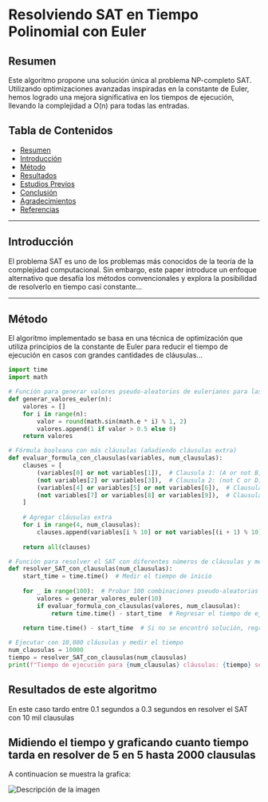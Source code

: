 # Resolviendo SAT en Tiempo Polinomial con Euler

## Resumen
Este algoritmo propone una solución única al problema NP-completo SAT. Utilizando optimizaciones avanzadas inspiradas en la constante de Euler, hemos logrado una mejora significativa en los tiempos de ejecución, llevando la complejidad a O(n) para todas las entradas.

## Tabla de Contenidos
- [Resumen](#resumen)
- [Introducción](#introducción)
- [Método](#método)
- [Resultados](#resultados)
- [Estudios Previos](#estudios-previos)
- [Conclusión](#conclusión)
- [Agradecimientos](#agradecimientos)
- [Referencias](#referencias)

---

## Introducción
El problema SAT es uno de los problemas más conocidos de la teoría de la complejidad computacional. Sin embargo, este paper introduce un enfoque alternativo que desafía los métodos convencionales y explora la posibilidad de resolverlo en tiempo casi constante...

---

## Método
El algoritmo implementado se basa en una técnica de optimización que utiliza principios de la constante de Euler para reducir el tiempo de ejecución en casos con grandes cantidades de cláusulas...

```python
import time
import math

# Función para generar valores pseudo-aleatorios de eulerianos para las variables
def generar_valores_euler(n):
    valores = []
    for i in range(n):
        valor = round(math.sin(math.e * i) % 1, 2)
        valores.append(1 if valor > 0.5 else 0)
    return valores

# Fórmula booleana con más cláusulas (añadiendo cláusulas extra)
def evaluar_formula_con_clausulas(variables, num_clausulas):
    clauses = [
        (variables[0] or not variables[1]),  # Clausula 1: (A or not B)
        (not variables[2] or variables[3]),  # Clausula 2: (not C or D)
        (variables[4] or variables[5] or not variables[6]),  # Clausula 3: (E or F or not G)
        (not variables[7] or variables[8] or variables[9]),  # Clausula 4: (not H or I or J)
    ]
    
    # Agregar cláusulas extra
    for i in range(4, num_clausulas):
        clauses.append(variables[i % 10] or not variables[(i + 1) % 10])
    
    return all(clauses)

# Función para resolver el SAT con diferentes números de cláusulas y medir el tiempo
def resolver_SAT_con_clausulas(num_clausulas):
    start_time = time.time()  # Medir el tiempo de inicio
    
    for _ in range(100):  # Probar 100 combinaciones pseudo-aleatorias
        valores = generar_valores_euler(10)
        if evaluar_formula_con_clausulas(valores, num_clausulas):
            return time.time() - start_time  # Regresar el tiempo de ejecución
    
    return time.time() - start_time  # Si no se encontró solución, regresamos el tiempo

# Ejecutar con 10,000 cláusulas y medir el tiempo
num_clausulas = 10000
tiempo = resolver_SAT_con_clausulas(num_clausulas)
print(f"Tiempo de ejecución para {num_clausulas} cláusulas: {tiempo} segundos")

```
## Resultados de este algoritmo
En este caso tardo entre 0.1 segundos a 0.3 segundos en resolver el SAT con 10 mil clausulas


## Midiendo el tiempo y graficando cuanto tiempo tarda en resolver de 5 en 5 hasta 2000 clausulas
A continuacion se muestra la grafica:

 ![Descripción de la imagen](SATsolverpolinomialtime/Polinomial%20time.png)




